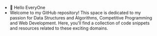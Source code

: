 - 👋 Hello EveryOne
- Welcome to my GitHub repository! This space is dedicated to my passion for Data Structures and Algorithms,
 Competitive Programming and Web Development. Here, you'll find a collection of code snippets and resources related to these exciting domains.

<!---
ravikumar50/ravikumar50 is a ✨ special ✨ repository because its `README.md` (this file) appears on your GitHub profile.
You can click the Preview link to take a look at your changes.
--->
